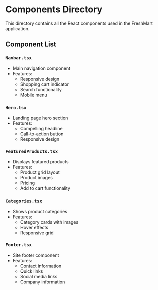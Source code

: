 # Components Directory

This directory contains all the React components used in the FreshMart application.

## Component List

### `Navbar.tsx`
- Main navigation component
- Features:
  - Responsive design
  - Shopping cart indicator
  - Search functionality
  - Mobile menu

### `Hero.tsx`
- Landing page hero section
- Features:
  - Compelling headline
  - Call-to-action button
  - Responsive design

### `FeaturedProducts.tsx`
- Displays featured products
- Features:
  - Product grid layout
  - Product images
  - Pricing
  - Add to cart functionality

### `Categories.tsx`
- Shows product categories
- Features:
  - Category cards with images
  - Hover effects
  - Responsive grid

### `Footer.tsx`
- Site footer component
- Features:
  - Contact information
  - Quick links
  - Social media links
  - Company information